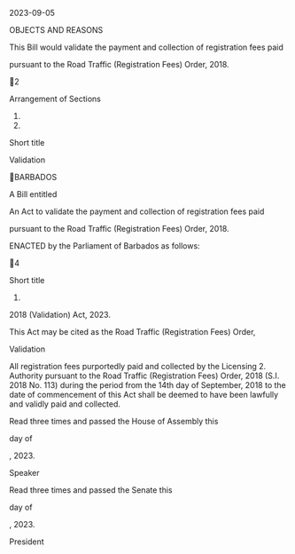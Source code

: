 2023-09-05

OBJECTS AND REASONS

This Bill would validate the payment and collection of registration fees paid

pursuant to the Road Traffic (Registration Fees) Order, 2018.

2

Arrangement of Sections

1.

2.

Short title

Validation

BARBADOS

A Bill entitled

An  Act  to  validate  the  payment  and  collection  of  registration  fees  paid

pursuant to the Road Traffic (Registration Fees) Order, 2018.

ENACTED by the Parliament of Barbados as follows:

4

Short title

1.
2018 (Validation) Act, 2023.

This Act may be cited as the Road Traffic (Registration Fees) Order,

Validation

All registration fees purportedly paid and collected by the Licensing
2.
Authority  pursuant  to  the  Road  Traffic  (Registration  Fees)  Order,  2018
(S.I. 2018 No. 113) during the period from the 14th day of September, 2018 to
the date of commencement of this Act shall be deemed to have been lawfully and
validly paid and collected.

Read three times and passed the House of Assembly this

day of

, 2023.

Speaker

Read three times and passed the Senate this

day of

, 2023.

President

